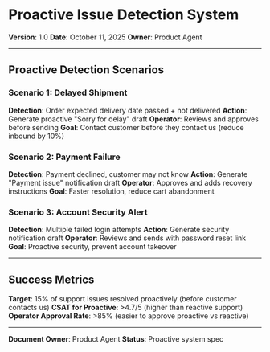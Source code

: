 # Proactive Issue Detection System

**Version**: 1.0
**Date**: October 11, 2025
**Owner**: Product Agent

---

## Proactive Detection Scenarios

### Scenario 1: Delayed Shipment
**Detection**: Order expected delivery date passed + not delivered
**Action**: Generate proactive "Sorry for delay" draft
**Operator**: Reviews and approves before sending
**Goal**: Contact customer before they contact us (reduce inbound by 10%)

### Scenario 2: Payment Failure
**Detection**: Payment declined, customer may not know
**Action**: Generate "Payment issue" notification draft
**Operator**: Approves and adds recovery instructions
**Goal**: Faster resolution, reduce cart abandonment

### Scenario 3: Account Security Alert
**Detection**: Multiple failed login attempts
**Action**: Generate security notification draft
**Operator**: Reviews and sends with password reset link
**Goal**: Proactive security, prevent account takeover

---

## Success Metrics

**Target**: 15% of support issues resolved proactively (before customer contacts us)
**CSAT for Proactive**: >4.7/5 (higher than reactive support)
**Operator Approval Rate**: >85% (easier to approve proactive vs reactive)

---

**Document Owner**: Product Agent
**Status**: Proactive system spec

